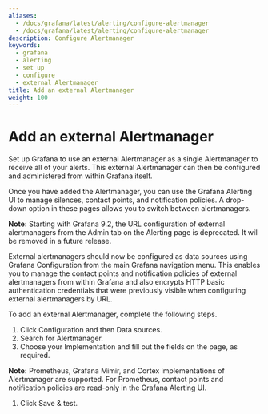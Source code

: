 ```yaml
---
aliases:
  - /docs/grafana/latest/alerting/configure-alertmanager
  - /docs/grafana/latest/alerting/configure-alertmanager
description: Configure Alertmanager
keywords:
  - grafana
  - alerting
  - set up
  - configure
  - external Alertmanager
title: Add an external Alertmanager
weight: 100
---
```


# Add an external Alertmanager

Set up Grafana to use an external Alertmanager as a single Alertmanager to receive all of your alerts. This external Alertmanager can then be configured and administered from within Grafana itself.

Once you have added the Alertmanager, you can use the Grafana Alerting UI to manage silences, contact points, and notification policies. A drop-down option in these pages allows you to switch between alertmanagers.

**Note:**
Starting with Grafana 9.2, the URL configuration of external alertmanagers from the Admin tab on the Alerting page is deprecated. It will be removed in a future release.

External alertmanagers should now be configured as data sources using Grafana Configuration from the main Grafana navigation menu. This enables you to manage the contact points and notification policies of external alertmanagers from within Grafana and also encrypts HTTP basic authentication credentials that were previously visible when configuring external alertmanagers by URL.

To add an external Alertmanager, complete the following steps.

1. Click Configuration and then Data sources.
1. Search for Alertmanager.
1. Choose your Implementation and fill out the fields on the page, as required.

**Note:**
Prometheus, Grafana Mimir, and Cortex implementations of Alertmanager are supported. For Prometheus, contact points and notification policies are read-only in the Grafana Alerting UI.

1. Click Save & test.
